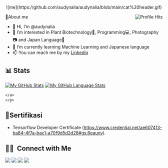 <p align="center">
![me](https://github.com/audynalia/audynalia/blob/main/cat%20header.gif)
</p

## :cherry_blossom:About me  <img align="right" alt="Profile Hits" src="https://komarev.com/ghpvc/?username=audynalia&style=flat-square"></h2>

- 👋 Hi, I’m @audynalia
- 👀 I’m interested in Plant Biotechnology:seedling:, Programming:computer:, Photography:camera: and Japan Language:japan:
- :book: I’m currently learning Machine Learning and Japanese language
- 📫 You can reach me by my [Linkedin](https://www.linkedin.com/in/audynalia-kogitans-1b1190217/)

## 📊 Stats

[![My GitHub Stats](https://github-readme-stats.vercel.app/api/?username=audynalia&count_private=true&theme=tokyonight&showicons=true)]()
[![My GitHub Language Stats](https://github-readme-stats.vercel.app/api/top-langs/?username=audynalia&langs_count=5&theme=tokyonight)]()

    </a>
    </p>
   
      
## :page_facing_up:Sertifikasi
- Tensorflow Developer Certificate (https://www.credential.net/ae607413-ba84-4f7a-bac1-a70f9d5d2d28#gs.6eaunv).


## 🤝🏻 &nbsp;Connect with Me

<a href="https://www.linkedin.com/in/audynalia-kogitans-1b1190217/"><img src="https://img.shields.io/badge/-LinkedIn-0077B5?style=flat&logo=Linkedin&logoColor=white"/></a>
<a href="mailto:audynalia48@gmail.com"><img src="https://img.shields.io/badge/-GMAIL-D14836?style=flat&logo=Gmail&logoColor=white"/></a>
<a href="https://www.instagram.com/audyna_.k/"><img src="https://img.shields.io/badge/-Instagram-E4405F?style=flat&logo=Instagram&logoColor=white"/></a>
<a href="https://www.facebook.com/audynalia.evan/"><img src="https://img.shields.io/badge/-Facebook-1877F2?style=flat&logo=Facebook&logoColor=white"/></a>
    

